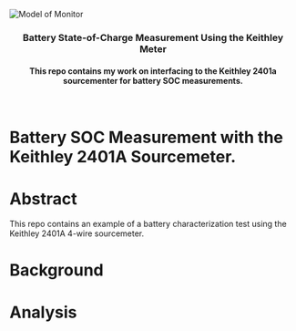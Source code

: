 ![Model of Monitor](./Images/Keithley2401.png)
<br>
<h3 align=center>Battery State-of-Charge Measurement Using the Keithley Meter </h2>
<h4 align=center>This repo contains my work on interfacing to the Keithley 2401a sourcementer for battery SOC measurements.</h3>
<br>

#  Battery SOC Measurement with the Keithley 2401A Sourcemeter.


# Abstract
This repo contains an example of a battery characterization test using the Keithley 2401A 4-wire sourcemeter.


# Background

# Analysis
